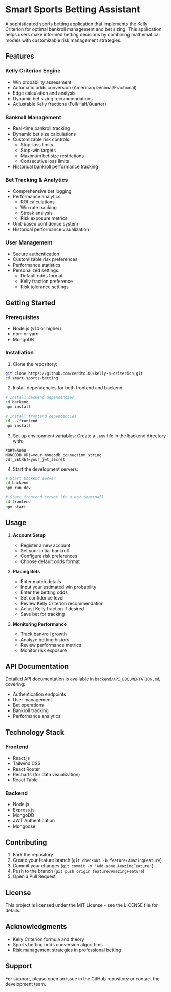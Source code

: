 # Smart Sports Betting Assistant

A sophisticated sports betting application that implements the Kelly Criterion for optimal bankroll management and bet sizing. This application helps users make informed betting decisions by combining mathematical models with customizable risk management strategies.

## Features

### Kelly Criterion Engine
- Win probability assessment
- Automatic odds conversion (American/Decimal/Fractional)
- Edge calculation and analysis
- Dynamic bet sizing recommendations
- Adjustable Kelly fractions (Full/Half/Quarter)

### Bankroll Management
- Real-time bankroll tracking
- Dynamic bet size calculations
- Customizable risk controls:
  - Stop-loss limits
  - Stop-win targets
  - Maximum bet size restrictions
  - Consecutive loss limits
- Historical bankroll performance tracking

### Bet Tracking & Analytics
- Comprehensive bet logging
- Performance analytics:
  - ROI calculations
  - Win rate tracking
  - Streak analysis
  - Risk exposure metrics
- Unit-based confidence system
- Historical performance visualization

### User Management
- Secure authentication
- Customizable risk preferences
- Performance statistics
- Personalized settings:
  - Default odds format
  - Kelly fraction preference
  - Risk tolerance settings

## Getting Started

### Prerequisites
- Node.js (v14 or higher)
- npm or yarn
- MongoDB

### Installation

1. Clone the repository:
```bash
git clone https://github.com/ceddto100/kelly-s-criterion.git
cd smart-sports-betting
```

2. Install dependencies for both frontend and backend:
```bash
# Install backend dependencies
cd backend
npm install

# Install frontend dependencies
cd ../frontend
npm install
```

3. Set up environment variables:
Create a `.env` file in the backend directory with:
```
PORT=5000
MONGODB_URI=your_mongodb_connection_string
JWT_SECRET=your_jwt_secret
```

4. Start the development servers:
```bash
# Start backend server
cd backend
npm run dev

# Start frontend server (in a new terminal)
cd frontend
npm start
```

## Usage

1. **Account Setup**
   - Register a new account
   - Set your initial bankroll
   - Configure risk preferences
   - Choose default odds format

2. **Placing Bets**
   - Enter match details
   - Input your estimated win probability
   - Enter the betting odds
   - Set confidence level
   - Review Kelly Criterion recommendation
   - Adjust Kelly fraction if desired
   - Save bet for tracking

3. **Monitoring Performance**
   - Track bankroll growth
   - Analyze betting history
   - Review performance metrics
   - Monitor risk exposure

## API Documentation

Detailed API documentation is available in `backend/API_DOCUMENTATION.md`, covering:
- Authentication endpoints
- User management
- Bet operations
- Bankroll tracking
- Performance analytics

## Technology Stack

### Frontend
- React.js
- Tailwind CSS
- React Router
- Recharts (for data visualization)
- React Table

### Backend
- Node.js
- Express.js
- MongoDB
- JWT Authentication
- Mongoose

## Contributing

1. Fork the repository
2. Create your feature branch (`git checkout -b feature/AmazingFeature`)
3. Commit your changes (`git commit -m 'Add some AmazingFeature'`)
4. Push to the branch (`git push origin feature/AmazingFeature`)
5. Open a Pull Request

## License

This project is licensed under the MIT License - see the LICENSE file for details.

## Acknowledgments

- Kelly Criterion formula and theory
- Sports betting odds conversion algorithms
- Risk management strategies in professional betting

## Support

For support, please open an issue in the GitHub repository or contact the development team. 